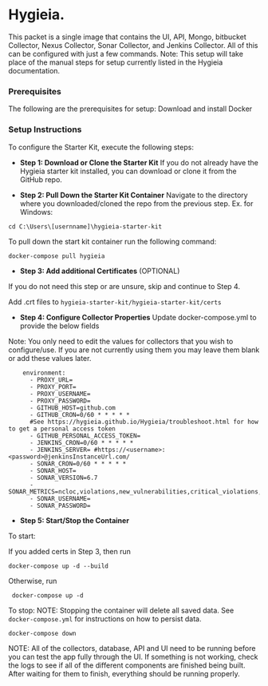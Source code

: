 
<!---
    Licensed to the Apache Software Foundation (ASF) under one or more
    contributor license agreements.  See the NOTICE file distributed with
    this work for additional information regarding copyright ownership.
    The ASF licenses this file to You under the Apache License, Version 2.0
    (the "License"); you may not use this file except in compliance with
    the License.  You may obtain a copy of the License at
    
        http://www.apache.org/licenses/LICENSE-2.0
    
    Unless required by applicable law or agreed to in writing, software
    distributed under the License is distributed on an "AS IS" BASIS,
    WITHOUT WARRANTIES OR CONDITIONS OF ANY KIND, either express or implied.
    See the License for the specific language governing permissions and
    limitations under the License.
-->
Hygieia.
===============================
This packet is a single image that contains the UI, API, Mongo, bitbucket Collector, Nexus Collector, Sonar Collector, and Jenkins Collector. All of this can be configured with just a few commands. Note: This setup will take place of the manual steps for setup currently listed in the Hygieia documentation.

### Prerequisites
The following are the prerequisites for setup:
Download and install Docker
### Setup Instructions

To configure the Starter Kit, execute the following steps:

*   **Step 1: Download or Clone the Starter Kit**
If you do not already have the Hygieia starter kit installed, you can download or clone it from the GitHub repo.


*   **Step 2: Pull Down the Starter Kit Container**
Navigate to the directory where you downloaded/cloned the repo from the previous step.
Ex. for Windows:
```
cd C:\Users\[usernname]\hygieia-starter-kit
```

 To pull down the start kit container run the following command:
```
docker-compose pull hygieia
```

*   **Step 3: Add additional Certificates** (OPTIONAL)

If you do not need this step or are unsure, skip and continue to Step 4. 

Add .crt files to `hygieia-starter-kit/hygieia-starter-kit/certs`

*   **Step 4: Configure Collector Properties**
Update docker-compose.yml to provide the below fields

Note: You only need to edit the values for collectors that you wish to configure/use. If you are not currently using them you may leave them blank or add these values later.
```
    environment: 
      - PROXY_URL=
      - PROXY_PORT=
      - PROXY_USERNAME=
      - PROXY_PASSWORD=
      - GITHUB_HOST=github.com
      - GITHUB_CRON=0/60 * * * * *
      #See https://hygieia.github.io/Hygieia/troubleshoot.html for how to get a personal access token
      - GITHUB_PERSONAL_ACCESS_TOKEN=
      - JENKINS_CRON=0/60 * * * * *
      - JENKINS_SERVER= #https://<username>:<password>@jenkinsInstanceUrl.com/
      - SONAR_CRON=0/60 * * * * *
      - SONAR_HOST=
      - SONAR_VERSION=6.7
      - SONAR_METRICS=ncloc,violations,new_vulnerabilities,critical_violations,major_violations,blocker_violations,tests,test_success_density,test_errors,test_failures,coverage,line_coverage,sqale_index,alert_status,quality_gate_details
      - SONAR_USERNAME=
      - SONAR_PASSWORD=

```

*   **Step 5: Start/Stop the Container**
    
To start:

If you added certs in Step 3, then run
```
docker-compose up -d --build
```
Otherwise, run 
```
 docker-compose up -d 
```
To stop: 
NOTE: Stopping the container will delete all saved data. See `docker-compose.yml` for instructions on how to persist data.
```
docker-compose down
```

NOTE: All of the collectors, database, API and UI need to be running before you can test the app fully through the UI. If something is not working, check the logs to see if all of the different components are finished being built. After waiting for them to finish, everything should be running properly. 

